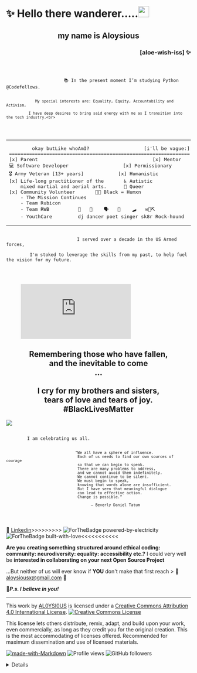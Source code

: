 <h1 align="left"> ✨ Hello there wanderer.....<img src="https://raw.githubusercontent.com/MartinHeinz/MartinHeinz/master/wave.gif" width="30px"></h1><h2 align="center">my name is Aloysious</h2><h3 align="right">[aloe-wish-iss] ✨</h3>
<pre><code>  
<br>
                      📚 In the present moment I’m studying Python @Codefellows. 
  

                 My special interests are: Equality, Equity, Accountability and Activism,
 
              I have deep desires to bring said energy with me as I transition into the tech industry.<br>
</code></pre>

<table align="center"><tr><td>
<pre>
        okay butLike whoAmI?                   [i'll be vague:]
===============================================================
[x] Parent                                        [x] Mentor 
💻 Software Developer                   [x] Permissionary
🎖️ Army Veteran [13+ years]            [x] Humanistic
[x] Life-long practitioner of the       ♿ Autistic
    mixed martial and aerial arts.      🌈 Queer 
[x] Community Volunteer       ✊🏾 Black = Humxn
    - The Mission Continues  
    - Team Rubicon           
    - Team RWB          🎼   🕺    🗣️   🎤    🛹   ⚒️💎⛏️
    - YouthCare         dj dancer poet singer sk8r Rock-hound
</pre> 
</td></tr></table>

<pre><code>
                           I served over a decade in the US Armed forces,

         I'm stoked to leverage the skills from my past, to help fuel the vision for my future.
         
</code></pre>
 
<br>
<figure><embed src="https://wakatime.com/share/@96a2f4d4-834f-47cd-a8b3-a8acae05f335/946e2fac-6cf6-4830-828d-23a3c9bc6076.svg"></embed></figure>
<section id="blackHistoryMonth">
<p align="center"> 
<h2 align="center">Remembering those who have fallen,<br> 
and the inevitable to come<br>...<br>
<br>I cry for my brothers and sisters,<br> 
tears of love and tears of joy.<br>
#BlackLivesMatter</h2>
<a href="https://caplanc.org"><img src="https://caplanc.org/wp-content/uploads/2021/02/BHM.jpg" /></a>
<pre><code>
        I am celebrating us all.

                                   “We all have a sphere of influence. 
                                    Each of us needs to find our own sources of courage 
                                    so that we can begin to speak. 
                                    There are many problems to address, 
                                    and we cannot avoid them indefinitely. 
                                    We cannot continue to be silent. 
                                    We must begin to speak, 
                                    knowing that words alone are insufficient. 
                                    But I have seen that meaningful dialogue 
                                    can lead to effective action. 
                                    Change is possible.”

                                          ― Beverly Daniel Tatum
   
</code></pre>

</section>

💼 [Linkedin](https://www.linkedin.com/in/a-todd-charliemike/)>>>>>>>>> ![ForTheBadge powered-by-electricity](http://ForTheBadge.com/images/badges/powered-by-electricity.svg) ![ForTheBadge built-with-love](http://ForTheBadge.com/images/badges/built-with-love.svg)<<<<<<<<<<<

**Are you creating something structured around ethical coding: community: neurodiversity: equality: accessibility etc.?** I could very well be **interested in collaborating on your next Open Source Project**

...But neither of us will ever know if **YOU** don't make that first reach > :email: [aloysiousx@gmail.com](mailto:aloysiousx@gmail.com) :email:

👾***P.s. I believe in you!***

---

This work by <a xmlns:cc="http://creativecommons.org/ns#" href="https://github.com/AL0YSI0US/" property="cc:attributionName" rel="cc:attributionURL">AL0YSI0US</a> is licensed under a <a rel="license" href="http://creativecommons.org/licenses/by/4.0/">Creative Commons Attribution 4.0 International License</a>. <a rel="license" href="http://creativecommons.org/licenses/by/4.0/"><img alt="Creative Commons License" style="border-width:0" src="https://i.creativecommons.org/l/by/4.0/88x31.png" /></a><br />

This license lets others distribute, remix, adapt, and build upon your work, even commercially, as long as they credit you for the original creation. This is the most accommodating of licenses offered. Recommended for maximum dissemination and use of licensed materials.

[![made-with-Markdown](https://img.shields.io/badge/Made%20with-Markdown-1f425f.svg)](http://commonmark.org) ![Profile views](https://gpvc.arturio.dev/AL0YSI0US) ![GitHub followers](https://img.shields.io/github/followers/AL0YSI0US.svg?style=social&label=Follow&maxAge=2592000) <details>

<!---<<pre><code>  
       
                                                                                                     
            Hello Hexx....                                                                                         
         
     Hello Fellow Classmate(s)....                                                           -< EDIT CODE HERE >-
                                 
       Hello Complete Stranger!                                 
                                                                                                    

                    
                      
                                                                          
// // -----------------------------------------------------------------------------------------------------------------------------------------------------FIN---------x
// // %%%%%%%%%%%%%%%%%%%%%%%%%%%%%%%%%%%%%%%%%%%%%%%%%%%%%%%%%%%%%%%%%%%%&&%%%&%%%%%%                     
// // %%%%%%%%%%%%%%%%%%%%%%%%%%%%%%%%%%%%%%#%%%&%%%%%%%%%%%%%%%%%%%%%%%%%%%%%%%%%%%%%                           ❤️    C R E D I T S    ❤️
// // %%%%%%%%%%%%%%%%%%%%%%%%%%%%%%#**.,,.,*/,,,(*(&%&%%%%%%%%%%%%%%%%%%%%%%%%%%%%%%%                            
// // %%%%%%%%%%%%%%%%%%%%%%%%%#*(,..,......   .*,/#(###/&%&%%%%%%%%%%%%%%%%%%%%%%%%%%                    
// // %%%%%%%%%%%%%%%%%%%%%%%(/.       .....      *,*,..*((*%&%%%%%%%%%%%%%%%%%%%%%%%%                            
// // %%%%%%%%%%%%%%%%%%%%%%.,.... ....,,,*,....      ...,,(%%%%%%%%%%%%%%%%%%%%%%%%%%                     Badges + https://forthebadge.co
// // %%%%%%%%%%%%%%%%%%%%/... ...*%%%&%%%%%(*/***//*,..,**(%%&%%%%%%%%%%%%%%%%%%%%%%%                                
// // %%%%%%%%%%%%%%%%%%%#,. ../%&&&&&&&%%%%%##//((((#%%*,(*/#%%%%%%%%%%%%%%%%%%%%%%%%                Waving Hand + https://github.com/MartinHeinz
// // %%%%%%%%%%%%%%%%%%%/..,#%%%%%%&&&%%%%%%%%####((#%&@@@&#/,%%%%%%%%%%%%%%%%%%%%%%%                            
// // %%%%%%%%%%%%%%%%%/ .,,(#%%&&&&&&%%%%%%%%%#######%&&@@&%&  *%%%%%%%%%%%%%%%%%%%%%              read-me-stats + https://github.com/anuraghazra/github-readme-stats
// // %#%%#%#%%%%%%%%*.   ,/#%%%/*,*,**((#######(((//(%@@&@@@#(  .,%%%%%%%%%%%%%%%%%%%                            
// // #%##%#%%%%%%%(,  .%(.###//**,,,***//((((((//**/////#@@%#%%(..(/%%%%%%%%%%%%%%%%%      Coding Language stats + https://wakatime.com
// // %##%%#%#%%%%#,  *%%,,%#(**(&%#/*,,,*(##((/***//////((@@/%%%%.*(%%%%%%%%%%%%%%%%%                            
// // ######%%%###,,.*%%%.*%#((*.    ,**,*%&%(/****/**////(@@,%%%%%.##%%%%%%%%%%%%%%%%                     Badges + shields.iom
// // ############*(,*..  /%%%%///*****(&&&&&%(((//**.../#%@@.%%%%%.(%%%%%%%%%%%%%%%%%
// // ############.,,*..  (%&&&&&%%#####%%&&&%(####(/***&@@@@ ../(@@*%%%%%%%%%#%#%%###
// // ############....    /&&&&&&%%%#(//&&&%%###((#%%%@@@@@@%.../..,,%%%%%%%%%########
// // %###########        #%#%@&&/(##%%(//((/((/((((#%%%&@@@ ......,*%%%%%############
// // %%%#########..    &&&&&&@@&&(.,%&%&/****///((((,###&&#   ....,(%%%##############
// // %%%#########*,.&%&#&&&&&&@&&%#..,,***/////((((((/((%%.     ...%#%###############
// // %%#%##########%/(/&&&&&&&&&&&&%#%%#(((((((/*.,,/((((*/      .*##%###############
// // %%%%%###########.%&%&&#(((##%&&&&&&&#//(((((/((((((/*#%#/,(%%###################
// // %%%%%###########%%&%#//////(#%%%&&&&&@@@%/(((//////%%%/%%%%%%%%%%%%%%%%%%%%%%%%%
// // %%%%%##############(/////////(((#%%&&&&&&@@//////@%%%%%%%%%%%%%%%%%%%%%%%%%###((
// // %%%%%#%%##########%#******//////####%%&&&&@@@//%#&&@@@%%%%%%##%((#%%%%((#%%&&#((
// // %%%###%%%#######%%#//*********//(#(%%&&&&&&&@((%/@@(%@&&(/*,,,*,,,,,,**/(/,,(#(%
// // %%%%%%%%#######%%%%%%%,,,,,**//##(#((///(/#@&# %&&@@.(%&*,,,,.  . ... ,**  .**((
// // %%%#%%#%########(,,./,*,#,,,,(##/#/(*((/(/*///(#&&@@((%*,.     .       */  ..**/
// // %%%%%%%####/,**/..../.*.%%/%&,#(#//*(/*/*,(*,,*,.%#@*((... .        . ../   .,/,
// // %##///,...../*..*,.  ,,*,&%&%#//#((/,//.//,,**,,,,(&(*,.                *     .
// // ....,..........   .....,,/%#(%((,((*(/***,,.,,,.,,,/                    ..
// // ,,.,. ...**... ......... /##(#*((,/(,(*.*,,,,.,*(&*.    .                *
// // .. . ... .....     .,,,*((((/((/(/,*/,,*.,,,.   .,/..
// // ....    .  .. ....,,,........,(*/*/*.**.,.,  ., .,,
// //     ..........,..*/*.,,...........**/*,,.,.   . .*                        .
// // .....      ..  .,....,,.*.,...  .....,,,,,      .(..     ALOYSIOUS
// // . .           ...........,.*..... .    ,..      .#
// // ...         ,..... ............. ....  ..       *.            <they></them> 
// // ..........***,,,,. .... ....    . . ...,        *    .
// // .........,...*.*.,.,..  ..        ....,*       ..                 .


// // ................................................................................|
// //..................... <<<<<<<< SPECIAL THANKS TO >>>>>>>>........................|
// //#################################################################################|
// //#       ::IN COLLABORATION WITH::      |        ::CONTRIBUTION SCOPE::          #|
// //#       =========================      |         =====================          #|
// //#  Kassie Bradshaw and Patrick Laurion | Numbers Guessing Game [Questions 1-5]  #|
// //#                      Kassie Bradshaw | Numbers Guessing Game [Question 6]     #|
// //#  Accountability Buddy ^^^^^ʕʘ̅͜ʘ̅ʔ^^^^^ |                                        #|
// //#                       Garfield Grant | Loop Thoery [Question 7]               #|
// //#                          Tom McGuire | Introduced Counter Variable Concept    #|
// //#  Accountability Buddy ^^^^^ʕʘ̅͜ʘ̅ʔ^^^^^ |                                        #|
// //#                       Qadree Trimble | Code Conversion-►Numbers Guessing Game #|
// //#                                      | [Questions 1-7] Variables to Functions #|
// //#################################################################################|
// //      █─▄▄▄─█─▄▄─█▄─▄▄▀█▄─▄▄─█▄─▄▄─█▄─▄▄─█▄─▄███▄─▄███─▄▄─█▄─█▀▀▀█─▄█─▄▄▄▄█
// //      █─███▀█─██─██─██─██─▄█▀██─▄████─▄█▀██─██▀██─██▀█─██─██─█─█─█─██▄▄▄▄─█
// //      ▀▄▄▄▄▄▀▄▄▄▄▀▄▄▄▄▀▀▄▄▄▄▄▀▄▄▄▀▀▀▄▄▄▄▄▀▄▄▄▄▄▀▄▄▄▄▄▀▄▄▄▄▀▀▄▄▄▀▄▄▄▀▀▄▄▄▄▄▀ 

               

               
                                                                     
<!---<</code></pre>

